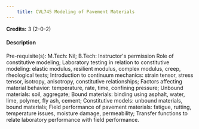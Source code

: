 ```yaml
---
    title: CVL745 Modeling of Pavement Materials
---
```

**Credits:** 3 (2-0-2)



#### Description 
Pre-requisite(s): M.Tech: Nil; B.Tech: Instructor's permission Role of constitutive modeling; Laboratory testing in relation to constitutive modeling: elastic modulus, resilient modulus, complex modulus, creep, rheological tests; Introduction to continuum mechanics: strain tensor, stress tensor, isotropy, anisotropy, constitutive relationships; Factors affecting material behavior: temperature, rate, time, confining pressure; Unbound materials: soil, aggregate; Bound materials: binding using asphalt, water, lime, polymer, fly ash, cement; Constitutive models: unbound materials, bound materials; Field performance of pavement materials: fatigue, rutting, temperature issues, moisture damage, permeability; Transfer functions to relate laboratory performance with field performance.